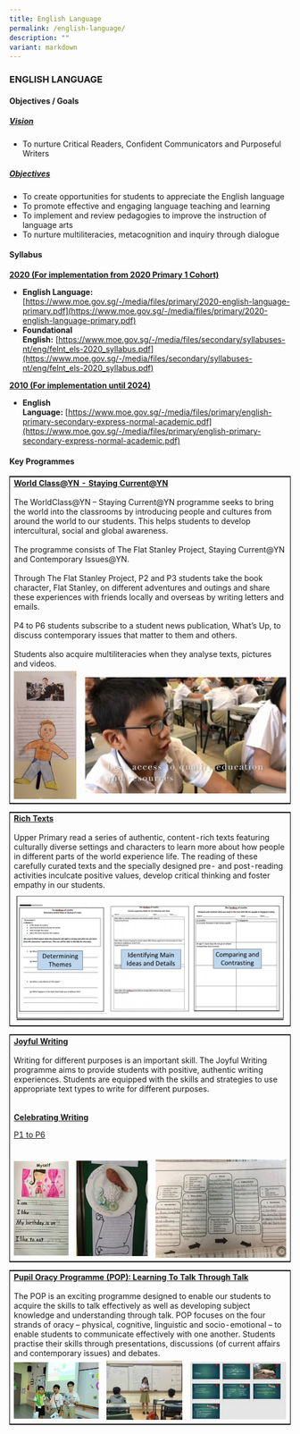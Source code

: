 ```yaml
---
title: English Language
permalink: /english-language/
description: ""
variant: markdown
---
```

### ENGLISH LANGUAGE

#### Objectives / Goals

<h5><u> Vision </u></h5>

*   To nurture Critical Readers, Confident Communicators and Purposeful Writers

<h5><u> Objectives </u></h5>

*   To create opportunities for students to appreciate the English language
*   To promote effective and engaging language teaching and learning
*   To implement and review pedagogies to improve the instruction of language arts
*   To nurture multiliteracies, metacognition and inquiry through dialogue

#### Syllabus

<b><u>2020 (For implementation from 2020 Primary 1 Cohort)</u></b>

* **English Language:** [https://www.moe.gov.sg/-/media/files/primary/2020-english-language-primary.pdf](https://www.moe.gov.sg/-/media/files/primary/2020-english-language-primary.pdf)
*   **Foundational English:**&nbsp;[https://www.moe.gov.sg/-/media/files/secondary/syllabuses-nt/eng/felnt_els-2020_syllabus.pdf](https://www.moe.gov.sg/-/media/files/secondary/syllabuses-nt/eng/felnt_els-2020_syllabus.pdf)

<b><u>2010 (For implementation until 2024)</u></b>

*   **English Language:**&nbsp;[https://www.moe.gov.sg/-/media/files/primary/english-primary-secondary-express-normal-academic.pdf](https://www.moe.gov.sg/-/media/files/primary/english-primary-secondary-express-normal-academic.pdf)


#### Key Programmes

<table style="border:1px solid black">
	<tbody><tr>
		<td colspan="2">
			<b><u>World Class@YN - Staying Current@YN</u></b><br>
			<br>The WorldClass@YN – Staying Current@YN programme seeks to bring the world into the classrooms by introducing people and cultures from around the world to our students. This helps students to develop intercultural, social and global awareness.<br>
<br>
The programme consists of The Flat Stanley Project, Staying Current@YN and Contemporary Issues@YN. <br>
<br>
Through The Flat Stanley Project, P2 and P3 students take the book character, Flat Stanley, on different adventures and outings and share these experiences with friends locally and overseas by writing letters and emails. <br>
<br>
P4 to P6 students subscribe to a student news publication, What’s Up, to discuss contemporary issues that matter to them and others.<br>
<br>
Students also acquire multiliteracies when they analyse texts, pictures and videos.
		</td>
	</tr>
	<tr>
		<td width="25%">
			<img src="/images/WorldClass_YN-1-e1594797016544-146x300.jpg">
		</td>
		<td>
			<img src="/images/WorldClass_YN-2-e1594797306642-768x441.jpg">
		</td>
	</tr>
</tbody></table>

<table style="border:1px solid black">
	<tbody><tr>
		<td>
			<b><u>Rich Texts</u></b><br>
			<br>
			Upper Primary read a series of authentic, content-rich texts featuring culturally diverse settings and characters to learn more about how people in different parts of the world experience life. The reading of these carefully curated texts and the specially designed pre- and post-reading activities inculcate positive values, develop critical thinking and foster empathy in our students.
		</td>
	</tr>
	<tr>
		<td> <img src="/images/Rich-Text-768x363.jpg"> </td>
	</tr>
</tbody></table>

<table style="border:1px solid black">
	<tbody><tr>
		<td colspan="3">
			<b><u>Joyful Writing</u></b><br>
			<br>
Writing for different purposes is an important skill. The Joyful Writing programme aims to provide students with positive, authentic writing experiences. Students are equipped with the skills and strategies to use appropriate text types to write for different purposes.
			<br><br><br>
			<b><u>Celebrating Writing</u></b><br>
			
<a href="https://drive.google.com/file/d/1YVkWh2t0l3uB7bnlI7Gru2TPj7NuyFWL/view?usp=sharing">P1 to P6</a><br>
						<br>
		</td>
	</tr>
	<tr>
		<td width="22%"><img src="/images/Joyful-Writing-1-173x300.jpg"></td>
		<td width="28%"><img src="/images/Joyful-Writing-2-225x300.jpg"></td>
		<td width="49%"><img src="/images/Joyful-Writing-3-300x225.jpg"></td>
	</tr>
</tbody></table>

<table style="border:1px solid black">
	<tbody><tr>
		<td colspan="3">
			<b><u>Pupil Oracy Programme (POP): Learning To Talk Through Talk </u></b><br>
			<br>
The POP is an exciting programme designed to enable our students to acquire the skills to talk effectively as well as developing subject knowledge and understanding through talk. POP focuses on the four strands of oracy – physical, cognitive, linguistic and socio-emotional – to enable students to communicate effectively with one another. Students practise their skills through presentations, discussions (of current affairs and contemporary issues) and debates.
		</td>
	</tr>
	<tr>
		<td width="33%"><img src="/images/Pupil-Oracy-Programme-1-300x199.jpg"></td>
		<td width="30%"><img src="/images/Pupil-Oracy-Programme-2-300x233.jpeg"></td>
		<td width="37%"><img src="/images/Pupil-Oracy-Programme-3-300x180.jpg"></td>
	</tr>
</tbody></table>